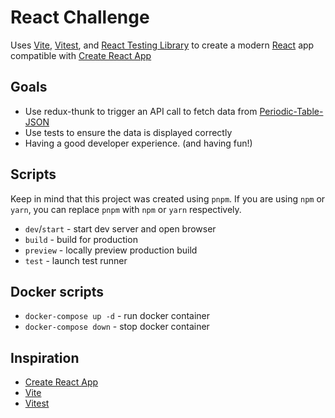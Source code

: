 # React Challenge

Uses [Vite](https://vitejs.dev/), [Vitest](https://vitest.dev/), and [React Testing Library](https://github.com/testing-library/react-testing-library) to create a modern [React](https://react.dev/) app compatible with [Create React App](https://create-react-app.dev/)

## Goals

- Use redux-thunk to trigger an API call to fetch data from [Periodic-Table-JSON](https://raw.githubusercontent.com/Bowserinator/Periodic-Table-JSON/master/PeriodicTableJSON.json)
- Use tests to ensure the data is displayed correctly
- Having a good developer experience. (and having fun!)

## Scripts

Keep in mind that this project was created using `pnpm`. If you are using `npm` or `yarn`, you can replace `pnpm` with `npm` or `yarn` respectively.

- `dev`/`start` - start dev server and open browser
- `build` - build for production
- `preview` - locally preview production build
- `test` - launch test runner

## Docker scripts

- `docker-compose up -d` - run docker container
- `docker-compose down` - stop docker container

## Inspiration

- [Create React App](https://github.com/facebook/create-react-app/tree/main/packages/cra-template)
- [Vite](https://github.com/vitejs/vite/tree/main/packages/create-vite/template-react)
- [Vitest](https://github.com/vitest-dev/vitest/tree/main/examples/react-testing-lib)
